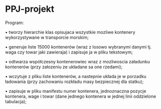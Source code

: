 # PPJ-projekt

Program:

• tworzy hierarchie klas opisujaca wszystkie mozliwe kontenery wykorzystywane w transporcie morskim;

• generuje liste 15000 kontenerów (wraz z losowo wybranymi danymi tj. waga czy towar jaki zawieraja) i zapisuje ja w pliku tekstowym;

• odtwarza współczesny kontenerowiec wraz z mozliwoscia załadunku kontenerów (przy załozeniu ze układane sa one rzedami);

• wczytuje z pliku liste kontenerów, a nastepnie układa je w porzadku ładowania (przy zachowaniu rozkładu masy bezpiecznej dla statku);

• zapisuje w pliku manifestu numer kontenera, jednoznaczna pozycje kontenera, wage i towar (dane jednego kontenera w jednej linii oddzielone tabulacja);
